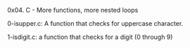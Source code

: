 0x04. C - More functions, more nested loops

0-isupper.c: A function that checks for uppercase character.

1-isdigit.c: a function that checks for a digit (0 through 9)
